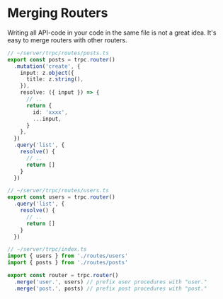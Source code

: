 # Merging Routers

Writing all API-code in your code in the same file is not a great idea. It's easy to merge routers with other routers.

```ts
// ~/server/trpc/routes/posts.ts
export const posts = trpc.router()
  .mutation('create', {
    input: z.object({
      title: z.string(),
    }),
    resolve: ({ input }) => {
      // ..
      return {
        id: 'xxxx',
        ...input,
      }
    },
  })
  .query('list', {
    resolve() {
      // ..
      return []
    }
  })
```

```ts
// ~/server/trpc/routes/users.ts
export const users = trpc.router()
  .query('list', {
    resolve() {
      // ..
      return []
    }
  })
```

```ts
// ~/server/trpc/index.ts
import { users } from './routes/users'
import { posts } from './routes/posts'

export const router = trpc.router()
  .merge('user.', users) // prefix user procedures with "user."
  .merge('post.', posts) // prefix post procedures with "post."
```
